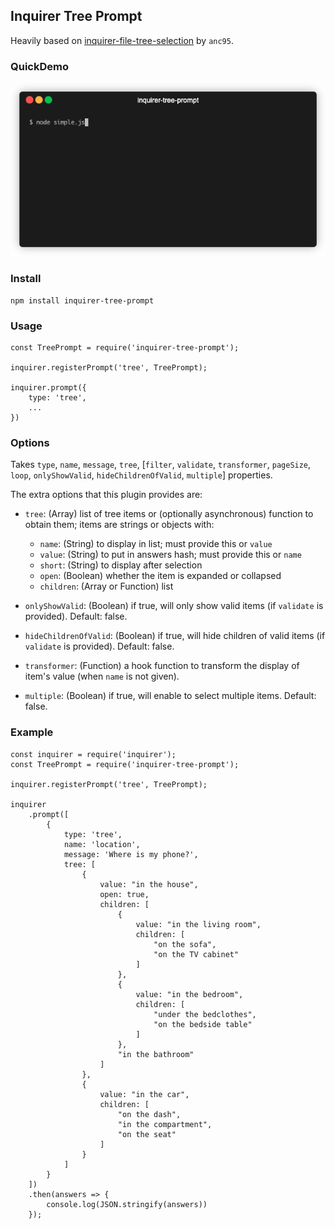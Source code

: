 ## Inquirer Tree Prompt

Heavily based on [inquirer-file-tree-selection](https://github.com/anc95/inquirer-file-tree-selection/blob/master/index.js) by `anc95`.

### QuickDemo

![QuickDemo](./example/screenshot.gif)

### Install

```
npm install inquirer-tree-prompt
```

### Usage

```
const TreePrompt = require('inquirer-tree-prompt');

inquirer.registerPrompt('tree', TreePrompt);

inquirer.prompt({
    type: 'tree',
    ...
})
```

### Options

Takes `type`, `name`, `message`, `tree`, [`filter`, `validate`, `transformer`, `pageSize`, `loop`, `onlyShowValid`, `hideChildrenOfValid`, `multiple`] properties.

The extra options that this plugin provides are:

- `tree`: (Array) list of tree items or (optionally asynchronous) function to obtain them; items are strings or objects with:
  - `name`: (String) to display in list; must provide this or `value`
  - `value`: (String) to put in answers hash; must provide this or `name`
  - `short`: (String) to display after selection
  - `open`: (Boolean) whether the item is expanded or collapsed
  - `children`: (Array or Function) list

- `onlyShowValid`: (Boolean) if true, will only show valid items (if `validate` is provided). Default: false.

- `hideChildrenOfValid`: (Boolean) if true, will hide children of valid items (if `validate` is provided). Default: false.

- `transformer`: (Function) a hook function to transform the display of item's value (when `name` is not given).

- `multiple`: (Boolean) if true, will enable to select multiple items. Default: false.

### Example

```
const inquirer = require('inquirer');
const TreePrompt = require('inquirer-tree-prompt');

inquirer.registerPrompt('tree', TreePrompt);

inquirer
    .prompt([
        {
            type: 'tree',
            name: 'location',
            message: 'Where is my phone?',
            tree: [
                {
                    value: "in the house",
                    open: true,
                    children: [
                        {
                            value: "in the living room",
                            children: [
                                "on the sofa",
                                "on the TV cabinet"
                            ]
                        },
                        {
                            value: "in the bedroom",
                            children: [
                                "under the bedclothes",
                                "on the bedside table"
                            ]
                        },
                        "in the bathroom"
                    ]
                },
                {
                    value: "in the car",
                    children: [
                        "on the dash",
                        "in the compartment",
                        "on the seat"
                    ]
                }
            ]
        }
    ])
    .then(answers => {
        console.log(JSON.stringify(answers))
    });
```
